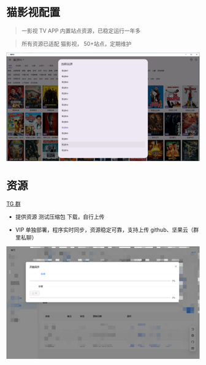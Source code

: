 # 猫影视配置

> 一影视 TV APP 内置站点资源，已稳定运行一年多

> 所有资源已适配 猫影视， 50+站点，定期维护

![1](./img/2.png)

# 资源

[TG 群](https://t.me/+uGeB94WVkgJlZjI1)

- 提供资源 测试压缩包 下载，自行上传

- VIP 单独部署，程序实时同步，资源稳定可靠，支持上传 github、坚果云（群里私聊）

![2](./img/1.png)
